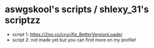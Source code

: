 # aswgskool's scripts / shlexy_31's scriptzz

- script 1: https://2no.co/crucifix_BetterVersionLoader
- script 2: not made yet but you can find more on my profile!
